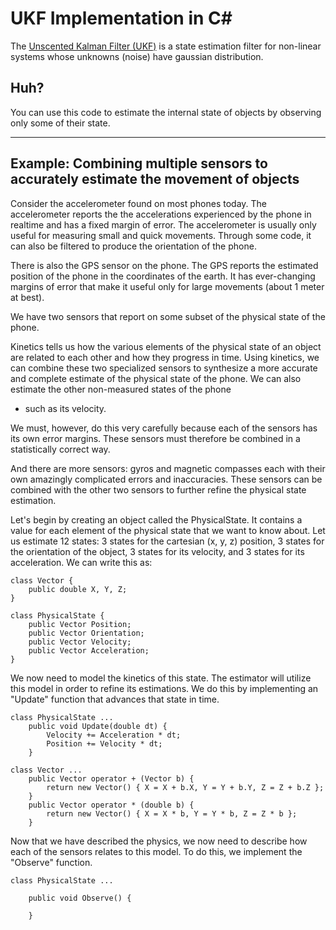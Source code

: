 UKF Implementation in C#
========================

The [Unscented Kalman Filter (UKF)](http://en.wikipedia.org/wiki/Kalman_filter#Unscented_Kalman_filter) is a state
estimation filter for non-linear systems whose unknowns (noise) have gaussian distribution.

Huh?
----

You can use this code to estimate the internal state of objects by observing only some of their state.

---

Example: Combining multiple sensors to accurately estimate the movement of objects
--------

Consider the accelerometer found on most phones today. The accelerometer reports the the accelerations experienced by
the phone in realtime and has a fixed margin of error. The accelerometer is usually only useful for measuring 
small and quick movements. Through some code, it can also be filtered to produce the orientation of the phone.

There is also the GPS sensor on the phone. The GPS reports the estimated position of the phone in the coordinates of
the earth. It has ever-changing margins of error that make it useful only for large movements (about 1 meter at best).

We have two sensors that report on some subset of the physical state of the phone. 

Kinetics tells us how the various elements of the physical state of an object are related to each other and how they
progress in time. Using kinetics, we can combine these two specialized sensors to synthesize a more accurate and
complete estimate of the physical state of the phone. We can also estimate the other non-measured states of the phone
- such as its velocity.

We must, however, do this very carefully because each of the sensors has its own error margins. These sensors
must therefore be combined in a statistically correct way.

And there are more sensors: gyros and magnetic compasses each with their own amazingly complicated errors and
inaccuracies. These sensors can be combined with the other two sensors to further refine the physical state
estimation.

Let's begin by creating an object called the PhysicalState. It contains a value for each element of the physical
state that we want to know about. Let us estimate 12 states: 3 states for the cartesian (x, y, z)
position, 3 states for the orientation of the object, 3 states for its velocity, and 3 states for its acceleration.
We can write this as:

    class Vector {
        public double X, Y, Z;
    }

    class PhysicalState {
        public Vector Position;
        public Vector Orientation;
        public Vector Velocity;
        public Vector Acceleration;
    }

We now need to model the kinetics of this state. The estimator will utilize this model in order to refine
its estimations. We do this by implementing an "Update" function that advances that state in time.

    class PhysicalState ...
        public void Update(double dt) {
            Velocity += Acceleration * dt;
            Position += Velocity * dt;
        }
        
    class Vector ...
        public Vector operator + (Vector b) {
            return new Vector() { X = X + b.X, Y = Y + b.Y, Z = Z + b.Z };
        }
        public Vector operator * (double b) {
            return new Vector() { X = X * b, Y = Y * b, Z = Z * b };
        }

Now that we have described the physics, we now need to describe how each of the sensors relates to this model.
To do this, we implement the "Observe" function.

    class PhysicalState ...
    
        public void Observe() {
            
        }

